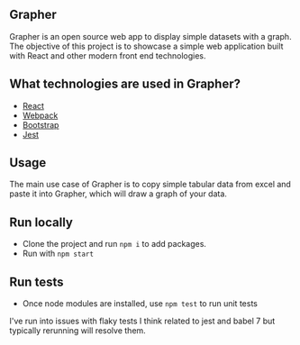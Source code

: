 ## Grapher

Grapher is an open source web app to display simple datasets with a graph. The objective of this project is to showcase a simple web application built with React and other modern front end technologies.


## What technologies are used in Grapher?
- [React](https://reactjs.org)
- [Webpack](https://webpack.js.org)
- [Bootstrap](https://getbootstrap.com)
- [Jest](https://jestjs.io)


## Usage
The main use case of Grapher is to copy simple tabular data from excel and paste it into Grapher, which will draw a graph of your data.


## Run locally
- Clone the project and run `npm i` to add packages.
- Run with `npm start`


## Run tests
- Once node modules are installed, use `npm test` to run unit tests

I've run into issues with flaky tests I think related to jest and babel 7 but typically rerunning will resolve them.
